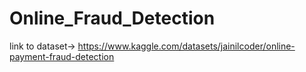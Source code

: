 # Online_Fraud_Detection

link to dataset-> https://www.kaggle.com/datasets/jainilcoder/online-payment-fraud-detection
